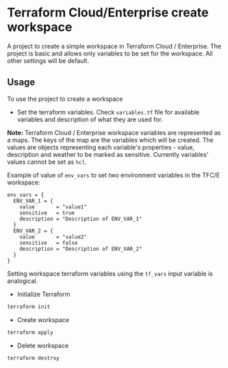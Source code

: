 # Terraform Cloud/Enterprise create workspace

A project to create a simple workspace in Terraform Cloud / Enterprise. The project is basic and allows only variables to be set for the workspace. All other settings will be default.

## Usage

To use the project to create a workspace

- Set the terraform variables. Check `variables.tf` file for available variables and description of what they are used for.

**Note:** Terraform Cloud / Enterprise workspace variables are represented as a maps. The keys of the map are the variables which will be created. The values are objects representing each variable's properties - value, description and weather to be marked as sensitive. Currently variables' values cannot be set as `hcl`.

Example of value of `env_vars` to set two environment variables in the TFC/E workspace:

```hcl
env_vars = {
  ENV_VAR_1 = {
    value       = "value1"
    sensitive   = true
    description = "Description of ENV_VAR_1"
  }
  ENV_VAR_2 = {
    value       = "value2"
    sensitive   = false
    description = "Description of ENV_VAR_2"
  }
}
```

Setting workspace terraform variables using the `tf_vars` input variable is analogical.

- Initialize Terraform

```bash
terraform init
```

- Create workspace

```bash
terraform apply
```

- Delete workspace

```bash
terraform destroy
```
